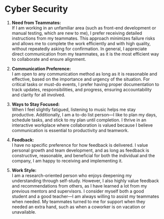 # Cyber Security

1. **Need from Teammates:**  
   If I am working in an unfamiliar area (such as front-end development or manual testing, which are new to me), I prefer receiving detailed instructions from my teammates. This approach minimizes failure risks and allows me to complete the work efficiently and with high quality, without repeatedly asking for confirmation. In general, I appreciate direct communication from my teammates, as it is the most efficient way to collaborate and ensure alignment.  

2. **Communication Preference:**  
   I am open to any communication method as long as it is reasonable and effective, based on the importance and urgency of the situation. For critical tasks or must-do events, I prefer having proper documentation to track updates, responsibilities, and progress, ensuring accountability and clarity for all involved.  

3. **Ways to Stay Focused:**  
   When I feel slightly fatigued, listening to music helps me stay productive. Additionally, I am a to-do list person—I like to plan my days, schedule tasks, and stick to my plan until completion. I thrive in an interactive workplace where collaboration is valued because I believe communication is essential to productivity and teamwork.  

4. **Feedback:**  
   I have no specific preference for how feedback is delivered. I value personal growth and team development, and as long as feedback is constructive, reasonable, and beneficial for both the individual and the company, I am happy to receiving and implementing it.  

5. **Work Style:**  
   I am a research-oriented person who enjoys deepening my understanding through self-study. However, I also highly value feedback and recommendations from others, as I have learned a lot from my previous mentors and supervisors. I consider myself both a good student and a good teacher—I am always willing to assist my teammates when needed. My teammates turned to me for support when they needed an extra hand, such as when a coworker is on vacation or unavailable.  
